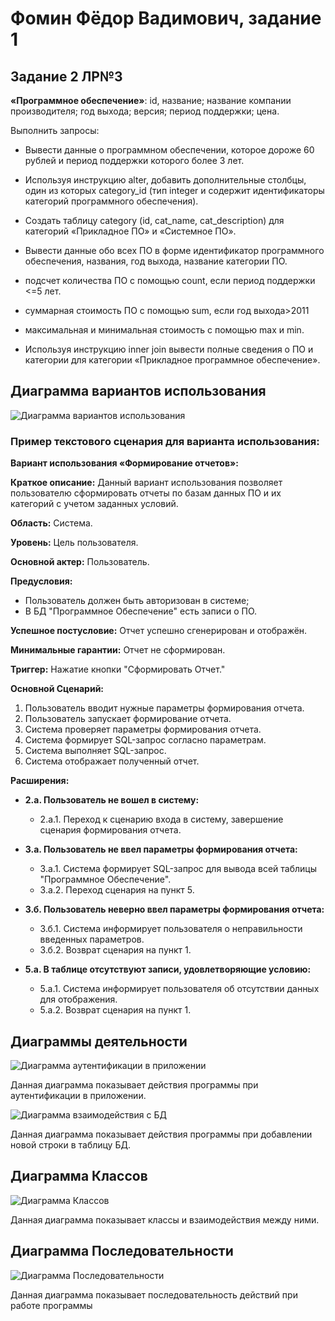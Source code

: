 # Фомин Фёдор Вадимович, задание 1

## Задание 2 ЛР№3

**«Программное обеспечение»**: id, название; название компании производителя; год выхода; версия; период поддержки; цена.

Выполнить запросы:

* Вывести данные о программном обеспечении, которое дороже 60 рублей и период поддержки которого более 3 лет.

* Используя инструкцию alter, добавить дополнительные столбцы, один из которых category_id (тип integer и содержит идентификаторы категорий программного обеспечения).

* Создать таблицу category (id, cat_name, cat_description) для категорий «Прикладное ПО» и «Системное ПО».

* Вывести данные обо всех ПО в форме идентификатор программного обеспечения, названия, год выхода, название категории ПО.

* подсчет количества ПО с помощью count, если период поддержки <=5 лет.

* суммарная стоимость ПО с помощью sum, если год выхода>2011

* максимальная и минимальная стоимость с помощью max и min.

* Используя инструкцию inner join вывести полные сведения о ПО и категории для категории «Прикладное программное обеспечение».

## Диаграмма вариантов использования

![Диаграмма вариантов использования](https://github.com/user-attachments/assets/d9097f51-362d-480e-a56e-fed80517a075)

### Пример текстового сценария для варианта использования:

**Вариант использования «Формирование отчетов»:**

**Краткое описание:** Данный вариант использования позволяет пользователю сформировать отчеты по базам данных ПО и их категорий с учетом заданных условий.

**Область:** Система.

**Уровень:** Цель пользователя.

**Основной актер:** Пользователь.

**Предусловия:**
* Пользователь должен быть авторизован в системе;
* В БД "Программное Обеспечение" есть записи о ПО.

**Успешное постусловие:** Отчет успешно сгенерирован и отображён.

**Минимальные гарантии:** Отчет не сформирован.

**Триггер:** Нажатие кнопки "Сформировать Отчет."

**Основной Сценарий:**
1. Пользователь вводит нужные параметры формирования отчета.
2. Пользователь запускает формирование отчета.
3. Система проверяет параметры формирования отчета.
4. Система формирует SQL-запрос согласно параметрам.
5. Система выполняет SQL-запрос.
6. Система отображает полученный отчет.

**Расширения:**

* **2.a. Пользователь не вошел в систему:**
  - 2.а.1. Переход к сценарию входа в систему, завершение сценария формирования отчета.

* **3.a. Пользователь не ввел параметры формирования отчета:**
  - 3.а.1. Система формирует SQL-запрос для вывода всей таблицы "Программное Обеспечение".
  - 3.а.2. Переход сценария на пункт 5.

* **3.б. Пользователь неверно ввел параметры формирования отчета:**
  - 3.б.1. Система информирует пользователя о неправильности введенных параметров.
  - 3.б.2. Возврат сценария на пункт 1.

* **5.a. В таблице отсутствуют записи, удовлетворяющие условию:**
  - 5.а.1. Система информирует пользователя об отсутствии данных для отображения.
  - 5.а.2. Возврат сценария на пункт 1.

## Диаграммы деятельности
![Диаграмма аутентификации в приложении](https://github.com/user-attachments/assets/ca3df25a-bb42-4892-ad4c-dc347f0ecba0)

Данная диаграмма показывает действия программы при аутентификации в приложении.

![Диаграмма взаимодействия с БД](https://github.com/user-attachments/assets/7189b6c4-9f5b-4501-93d4-c65dbe9d37e4)

Данная диаграмма показывает действия программы при добавлении новой строки в таблицу БД.

## Диаграмма Классов
![Диаграмма Классов](https://github.com/user-attachments/assets/9f83a768-ba78-4d28-bec6-8451b7ef56c3)

Данная диаграмма показывает классы и взаимодействия между ними.

## Диаграмма Последовательности
![Диаграмма Последовательности](https://github.com/user-attachments/assets/c9aca730-6448-48e9-9587-1819faef0653)

Данная диаграмма показывает последовательность действий при работе программы